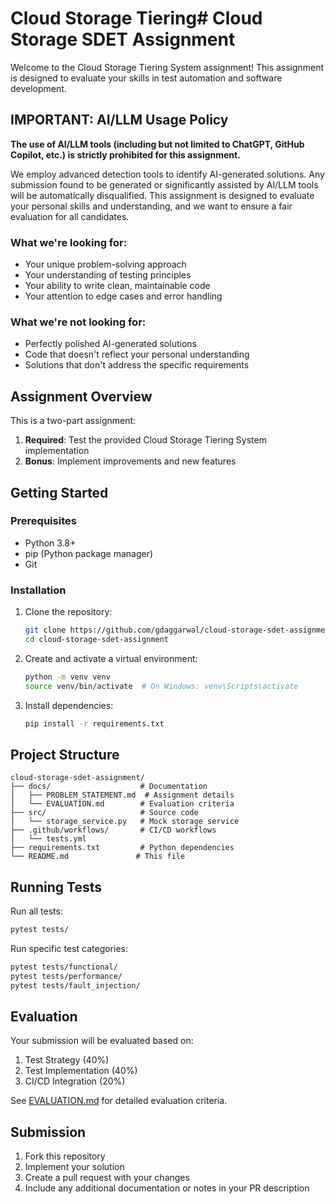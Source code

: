# Cloud Storage Tiering# Cloud Storage SDET Assignment

Welcome to the Cloud Storage Tiering System assignment! This assignment is designed to evaluate your skills in test automation and software development.

## IMPORTANT: AI/LLM Usage Policy

**The use of AI/LLM tools (including but not limited to ChatGPT, GitHub Copilot, etc.) is strictly prohibited for this assignment.**

We employ advanced detection tools to identify AI-generated solutions. Any submission found to be generated or significantly assisted by AI/LLM tools will be automatically disqualified. This assignment is designed to evaluate your personal skills and understanding, and we want to ensure a fair evaluation for all candidates.

### What we're looking for:
- Your unique problem-solving approach
- Your understanding of testing principles
- Your ability to write clean, maintainable code
- Your attention to edge cases and error handling

### What we're not looking for:
- Perfectly polished AI-generated solutions
- Code that doesn't reflect your personal understanding
- Solutions that don't address the specific requirements

## Assignment Overview

This is a two-part assignment:
1. **Required**: Test the provided Cloud Storage Tiering System implementation
2. **Bonus**: Implement improvements and new features

## Getting Started

### Prerequisites
- Python 3.8+
- pip (Python package manager)
- Git

### Installation

1. Clone the repository:
   ```bash
   git clone https://github.com/gdaggarwal/cloud-storage-sdet-assignment.git
   cd cloud-storage-sdet-assignment
   ```

2. Create and activate a virtual environment:
   ```bash
   python -m venv venv
   source venv/bin/activate  # On Windows: venv\Scripts\activate
   ```

3. Install dependencies:
   ```bash
   pip install -r requirements.txt
   ```

## Project Structure

```
cloud-storage-sdet-assignment/
├── docs/                    # Documentation
│   ├── PROBLEM_STATEMENT.md  # Assignment details
│   └── EVALUATION.md        # Evaluation criteria
├── src/                     # Source code
│   └── storage_service.py   # Mock storage service
├── .github/workflows/       # CI/CD workflows
│   └── tests.yml
├── requirements.txt         # Python dependencies
└── README.md               # This file
```

## Running Tests

Run all tests:
```bash
pytest tests/
```

Run specific test categories:
```bash
pytest tests/functional/
pytest tests/performance/
pytest tests/fault_injection/
```

## Evaluation

Your submission will be evaluated based on:
1. Test Strategy (40%)
2. Test Implementation (40%)
3. CI/CD Integration (20%)

See [EVALUATION.md](docs/EVALUATION.md) for detailed evaluation criteria.

## Submission

1. Fork this repository
2. Implement your solution
3. Create a pull request with your changes
4. Include any additional documentation or notes in your PR description
